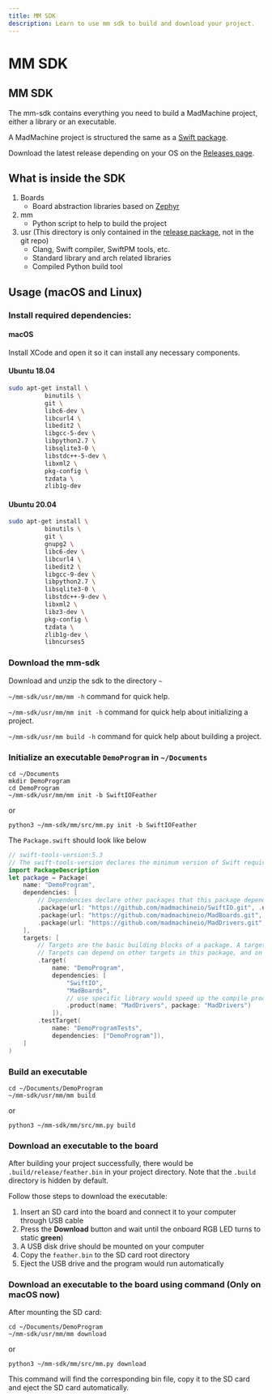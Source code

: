 ```yaml
---
title: MM SDK
description: Learn to use mm sdk to build and download your project.
---
```


# MM SDK

## MM SDK

The mm-sdk contains everything you need to build a MadMachine project, either a library or an executable.

A MadMachine project is structured the same as a [Swift package](https://swift.org/package-manager).

Download the latest release depending on your OS on the [Releases page](https://github.com/madmachineio/mm-sdk/releases).

## What is inside the SDK

1. Boards
   * Board abstraction libraries based on [Zephyr](https://github.com/zephyrproject-rtos/zephyr)
2. mm
   * Python script to help to build the project
3. usr (This directory is only contained in the [release package](https://github.com/madmachineio/mm-sdk/releases), not in the git repo)
   * Clang, Swift compiler, SwiftPM tools, etc.
   * Standard library and arch related libraries
   * Compiled Python build tool

## Usage (macOS and Linux)

### Install required dependencies:

#### macOS

Install XCode and open it so it can install any necessary components.

#### Ubuntu 18.04

```bash
sudo apt-get install \
          binutils \
          git \
          libc6-dev \
          libcurl4 \
          libedit2 \
          libgcc-5-dev \
          libpython2.7 \
          libsqlite3-0 \
          libstdc++-5-dev \
          libxml2 \
          pkg-config \
          tzdata \
          zlib1g-dev
```

#### Ubuntu 20.04

```bash
sudo apt-get install \
          binutils \
          git \
          gnupg2 \
          libc6-dev \
          libcurl4 \
          libedit2 \
          libgcc-9-dev \
          libpython2.7 \
          libsqlite3-0 \
          libstdc++-9-dev \
          libxml2 \
          libz3-dev \
          pkg-config \
          tzdata \
          zlib1g-dev \
          libncurses5
```

### Download the mm-sdk

Download and unzip the sdk to the directory `~`

`~/mm-sdk/usr/mm/mm -h` command for quick help.

`~/mm-sdk/usr/mm/mm init -h` command for quick help about initializing a project.

`~/mm-sdk/usr/mm build -h` command for quick help about building a project.

### Initialize an executable `DemoProgram` in `~/Documents`

```shell
cd ~/Documents
mkdir DemoProgram
cd DemoProgram
~/mm-sdk/usr/mm/mm init -b SwiftIOFeather
```
or
```shell
python3 ~/mm-sdk/mm/src/mm.py init -b SwiftIOFeather
```

The `Package.swift` should look like below

```swift
// swift-tools-version:5.3
// The swift-tools-version declares the minimum version of Swift required to build this package.
import PackageDescription
let package = Package(
    name: "DemoProgram",
    dependencies: [
        // Dependencies declare other packages that this package depends on.
        .package(url: "https://github.com/madmachineio/SwiftIO.git", .upToNextMajor(from: "0.0.1")),
        .package(url: "https://github.com/madmachineio/MadBoards.git", .upToNextMajor(from: "0.0.1")),
        .package(url: "https://github.com/madmachineio/MadDrivers.git", .upToNextMajor(from: "0.0.1")),
    ],
    targets: [
        // Targets are the basic building blocks of a package. A target can define a module or a test suite.
        // Targets can depend on other targets in this package, and on products in packages this package depends on.
        .target(
            name: "DemoProgram",
            dependencies: [
                "SwiftIO",
                "MadBoards",
                // use specific library would speed up the compile procedure
                .product(name: "MadDrivers", package: "MadDrivers")
            ]),
        .testTarget(
            name: "DemoProgramTests",
            dependencies: ["DemoProgram"]),
    ]
)
```

### Build an executable

```shell
cd ~/Documents/DemoProgram
~/mm-sdk/usr/mm/mm build
```
or
```shell
python3 ~/mm-sdk/mm/src/mm.py build
```

### Download an executable to the board

After building your project successfully, there would be `.build/release/feather.bin` in your project directory. Note that the `.build` directory is hidden by default.

Follow those steps to download the executable:

1. Insert an SD card into the board and connect it to your computer through USB cable
2. Press the **Download** button and wait until the onboard RGB LED turns to static **green**)
2. A USB disk drive should be mounted on your computer
3. Copy the `feather.bin` to the SD card root directory
4. Eject the USB drive and the program would run automatically

### Download an executable to the board using command (Only on macOS now)

After mounting the SD card:

```shell
cd ~/Documents/DemoProgram
~/mm-sdk/usr/mm/mm download
```
or
```shell
python3 ~/mm-sdk/mm/src/mm.py download
```

This command will find the corresponding bin file, copy it to the SD card and eject the SD card automatically.